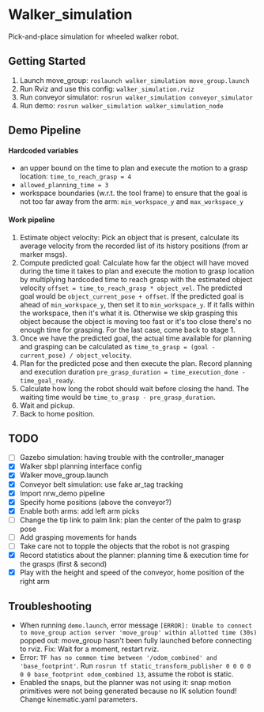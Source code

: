 # Walker_simulation

Pick-and-place simulation for wheeled walker robot.

## Getting Started

1. Launch move_group: ```roslaunch walker_simulation move_group.launch```
2. Run Rviz and use this config: ```walker_simulation.rviz```
3. Run conveyor simulator: ```rosrun walker_simulation conveyor_simulator```
4. Run demo: ```rosrun walker_simulation walker_simulation_node```

## Demo Pipeline

#### Hardcoded variables

- an upper bound on the time to plan and execute the motion to a grasp location: `time_to_reach_grasp = 4`
- `allowed_planning_time = 3`
- workspace boundaries (w.r.t. the tool frame) to ensure that the goal is not too far away from the arm: `min_workspace_y` and `max_workspace_y`

#### Work pipeline

1. Estimate object velocity: Pick an object that is present, calculate its average velocity from the recorded list of its history positions (from ar marker msgs).
2. Compute predicted goal: Calculate how far the object will have moved during the time it takes to plan and execute the motion to grasp location by multiplying hardcoded time to reach grasp with the estimated object velocity `offset = time_to_reach_grasp * object_vel`. The predicted goal would be `object_current_pose + offset`. If the predicted goal is ahead of `min_workspace_y`, then set it to `min_workspace_y`. If it falls within the workspace, then it's what it is. Otherwise we skip grasping this object because the object is moving too fast or it's too close there's no enough time for grasping. For the last case, come back to stage 1.
3. Once we have the predicted goal, the actual time available for planning and grasping can be calculated as `time_to_grasp = (goal - current_pose) / object_velocity`.
4. Plan for the predicted pose and then execute the plan. Record planning and execution duration `pre_grasp_duration = time_execution_done - time_goal_ready`.
5. Calculate how long the robot should wait before closing the hand. The waiting time would be `time_to_grasp - pre_grasp_duration`.
6. Wait and pickup.
7. Back to home position.

## TODO

- [ ] Gazebo simulation: having trouble with the controller_manager
- [x] Walker sbpl planning interface config
- [x] Walker move_group.launch
- [x] Conveyor belt simulation: use fake ar_tag tracking
- [x] Import nrw_demo pipeline
- [x] Specify home positions (above the conveyor?)
- [x] Enable both arms: add left arm picks
- [ ] Change the tip link to palm link: plan the center of the palm to grasp pose
- [ ] Add grasping movements for hands
- [ ] Take care not to topple the objects that the robot is not grasping 
- [x] Record statistics about the planner: planning time & execution time for the grasps (first & second)
- [x] Play with the height and speed of the conveyor, home position of the right arm 

## Troubleshooting

- When running ```demo.launch```, error message ```[ERROR]: Unable to connect to move_group action server 'move_group' within allotted time (30s)``` popped out: move_group hasn't been fully launched before connecting to rviz. Fix: Wait for a moment, restart rviz. 
- Error: ```TF has no common time between '/odom_combined' and 'base_footprint'```. Run ```rosrun tf static_transform_publisher 0 0 0 0 0 0 base_footprint odom_combined 13```, assume the robot is static.
- Enabled the snaps, but the planner was not using it: snap motion primitives were not being generated because no IK solution found! Change kinematic.yaml parameters.

